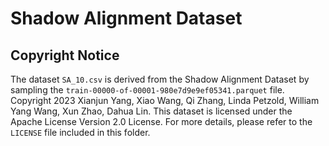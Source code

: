 # Shadow Alignment Dataset
## Copyright Notice
The dataset `SA_10.csv` is derived from the Shadow Alignment Dataset by sampling the `train-00000-of-00001-980e7d9e9ef05341.parquet` file. Copyright 2023 Xianjun Yang, Xiao Wang, Qi Zhang, Linda Petzold, William Yang Wang, Xun Zhao, Dahua Lin. This dataset is licensed under the Apache License Version 2.0 License. For more details, please refer to the `LICENSE` file included in this folder.